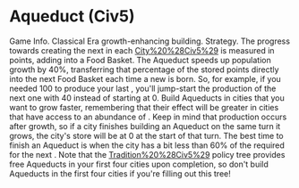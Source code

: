# Aqueduct (Civ5)

Game Info.
Classical Era growth-enhancing building.
Strategy.
The progress towards creating the next in each [City%20%28Civ5%29](city) is measured in points, adding into a Food Basket. The Aqueduct speeds up population growth by 40%, transferring that percentage of the stored points directly into the next Food Basket each time a new is born. So, for example, if you needed 100 to produce your last , you'll jump-start the production of the next one with 40 instead of starting at 0. Build Aqueducts in cities that you want to grow faster, remembering that their effect will be greater in cities that have access to an abundance of .
Keep in mind that production occurs after growth, so if a city finishes building an Aqueduct on the same turn it grows, the city's store will be at 0 at the start of that turn. The best time to finish an Aqueduct is when the city has a bit less than 60% of the required for the next .
Note that the [Tradition%20%28Civ5%29](Tradition) policy tree provides free Aqueducts in your first four cities upon completion, so don't build Aqueducts in the first four cities if you're filling out this tree!